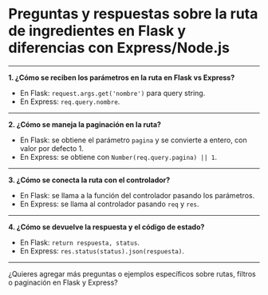 # Preguntas y respuestas sobre la ruta de ingredientes en Flask y diferencias con Express/Node.js

---

**1. ¿Cómo se reciben los parámetros en la ruta en Flask vs Express?**
- En Flask: `request.args.get('nombre')` para query string.
- En Express: `req.query.nombre`.

---

**2. ¿Cómo se maneja la paginación en la ruta?**
- En Flask: se obtiene el parámetro `pagina` y se convierte a entero, con valor por defecto 1.
- En Express: se obtiene con `Number(req.query.pagina) || 1`.

---

**3. ¿Cómo se conecta la ruta con el controlador?**
- En Flask: se llama a la función del controlador pasando los parámetros.
- En Express: se llama al controlador pasando `req` y `res`.

---

**4. ¿Cómo se devuelve la respuesta y el código de estado?**
- En Flask: `return respuesta, status`.
- En Express: `res.status(status).json(respuesta)`.

---

¿Quieres agregar más preguntas o ejemplos específicos sobre rutas, filtros o paginación en Flask y Express?
